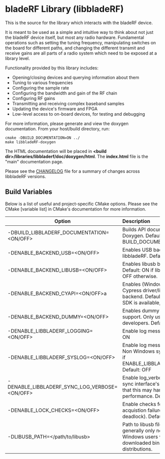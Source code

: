 # bladeRF Library (libbladeRF) #
This is the source for the library which interacts with the bladeRF device.

It is meant to be used as a simple and intuitive way to think about not just the bladeRF device itself, but most any radio hardware.  Fundamental operations such as setting the tuning frequency, manipulating switches on the board for different paths, and changing the different transmit and receive gains are all parts of a radio system which need to be exposed at a library level.

Functionality provided by this library includes:
- Opening/closing devices and querying information about them
- Tuning to various frequencies
- Configuring the sample rate
- Configuring the bandwidth and gain of the RF chain
- Configuring RF gains
- Transmitting and receiving complex baseband samples
- Updating the device's firmware and FPGA
- Low-level access to on-board devices, for testing and debugging

For more information, please generate and view the doxygen documentation. From your host/build directory, run:
```
cmake -DBUILD_DOCUMENTATION=ON ../
make libbladeRF-doxygen
```
The HTML documentation will be placed in **\<build dir\>/libraries/libbladerf/doc/doxygen/html**.  The **index.html** file is the "main" documentation page.

Please see the [CHANGELOG](CHANGELOG) file for a summary of changes across libbladeRF versions.

## Build Variables ##

Below is a list of useful and project-specific CMake options. Please see the CMake [variable list] in CMake's documentation for
more information.

| Option                                            | Description
| ------------------------------------------------- |:---------------------------------------------------------------------------------------------------------------------|
| -DBUILD_LIBBLADERF_DOCUMENTATION=\<ON/OFF\>       | Builds API documentation using Doxygen.  Default: equal to BUILD_DOCUMENTATION                                       |
| -DENABLE_BACKEND_USB=\<ON/OFF\>                   | Enables USB backends in libbladeRF.  Default: ON                                                                     |
| -DENABLE_BACKEND_LIBUSB=\<ON/OFF\>                | Enables libusb backend. Default: ON if libusb is available, OFF otherwise.                                           |
| -DENABLE_BACKEND_CYAPI=\<ON/OFF\>a                | Enables (Windows-only) Cypress driver/library based backend. Default: ON if the FX3 SDK is available, OFF otherwise. |
| -DENABLE_BACKEND_DUMMY=\<ON/OFF\>                 | Enables dummy backend support.  Only useful for some developers.  Default: OFF                                       |
| -DENABLE_LIBBLADERF_LOGGING=\<ON/OFF\>            | Enable log messages.  Default: ON                                                                                    |
| -DENABLE_LIBBLADERF_SYSLOG=\<ON/OFF\>             | Enable log messages to syslog. Non Windows systems only and if ENABLE_LIBBLADERF_LOGGING  Default: OFF               |
| -DENABLE_LIBBLADERF_SYNC_LOG_VERBOSE=\<ON/OFF\>   | Enable log_verbose() calls in the sync interface's data path. Note that this may harm performance. Default: OFF      |
| -DENABLE_LOCK_CHECKS=\<ON/OFF\>                   | Enable checks for lock acquistion failures (e.g., deadlock). Default: OFF                                            |
| -DLIBUSB_PATH=\</path/to/libusb\>                 | Path to libusb files. This is generally only needed for Windows users who downloaded binary distributions.           |
